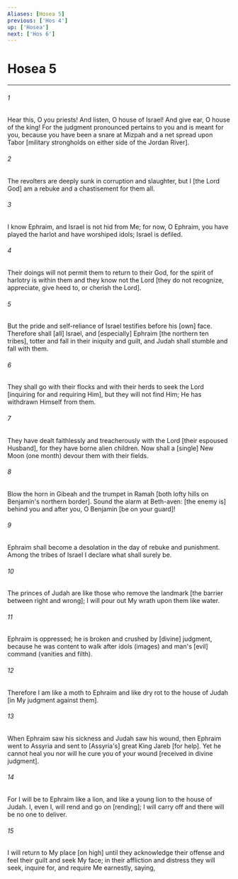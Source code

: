 ```yaml
---
Aliases: [Hosea 5]
previous: ['Hos 4']
up: ['Hosea']
next: ['Hos 6']
---
```

# Hosea 5

***


###### 1 


Hear this, O you priests! And listen, O house of Israel! And give ear, O house of the king! For the judgment pronounced pertains to you and is meant for you, because you have been a snare at Mizpah and a net spread upon Tabor [military strongholds on either side of the Jordan River]. 


###### 2 


The revolters are deeply sunk in corruption and slaughter, but I [the Lord God] am a rebuke and a chastisement for them all. 


###### 3 


I know Ephraim, and Israel is not hid from Me; for now, O Ephraim, you have played the harlot and have worshiped idols; Israel is defiled. 


###### 4 


Their doings will not permit them to return to their God, for the spirit of harlotry is within them and they know not the Lord [they do not recognize, appreciate, give heed to, or cherish the Lord]. 


###### 5 


But the pride and self-reliance of Israel testifies before his [own] face. Therefore shall [all] Israel, and [especially] Ephraim [the northern ten tribes], totter and fall in their iniquity and guilt, and Judah shall stumble and fall with them. 


###### 6 


They shall go with their flocks and with their herds to seek the Lord [inquiring for and requiring Him], but they will not find Him; He has withdrawn Himself from them. 


###### 7 


They have dealt faithlessly and treacherously with the Lord [their espoused Husband], for they have borne alien children. Now shall a [single] New Moon (one month) devour them with their fields. 


###### 8 


Blow the horn in Gibeah and the trumpet in Ramah [both lofty hills on Benjamin's northern border]. Sound the alarm at Beth-aven: [the enemy is] behind you and after you, O Benjamin [be on your guard]! 


###### 9 


Ephraim shall become a desolation in the day of rebuke and punishment. Among the tribes of Israel I declare what shall surely be. 


###### 10 


The princes of Judah are like those who remove the landmark [the barrier between right and wrong]; I will pour out My wrath upon them like water. 


###### 11 


Ephraim is oppressed; he is broken and crushed by [divine] judgment, because he was content to walk after idols (images) and man's [evil] command (vanities and filth). 


###### 12 


Therefore I am like a moth to Ephraim and like dry rot to the house of Judah [in My judgment against them]. 


###### 13 


When Ephraim saw his sickness and Judah saw his wound, then Ephraim went to Assyria and sent to [Assyria's] great King Jareb [for help]. Yet he cannot heal you nor will he cure you of your wound [received in divine judgment]. 


###### 14 


For I will be to Ephraim like a lion, and like a young lion to the house of Judah. I, even I, will rend and go on [rending]; I will carry off and there will be no one to deliver. 


###### 15 


I will return to My place [on high] until they acknowledge their offense and feel their guilt and seek My face; in their affliction and distress they will seek, inquire for, and require Me earnestly, saying,
